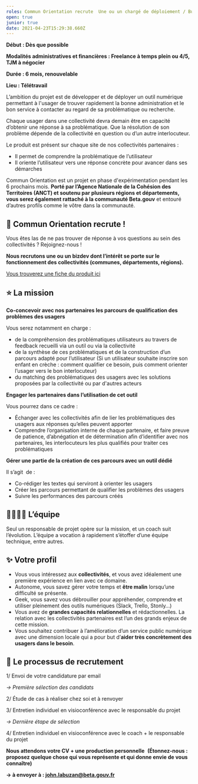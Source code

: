 ```yaml
---
roles: Commun Orientation recrute  Une ou un chargé de déploiement / Business developer !
open: true
junior: true
date: 2021-04-23T15:29:38.660Z
---
```


**Début : Dès que possible**

**Modalités administratives et financières : Freelance à temps plein ou 4/5, TJM à négocier** 

**Durée : 6 mois, renouvelable** 

**Lieu : Télétravail**

L’ambition du projet est de développer et de déployer un outil numérique permettant à l'usager de trouver rapidement la bonne administration et le bon service à contacter au regard de sa problématique ou recherche. 

Chaque usager dans une collectivité devra demain être en capacité d’obtenir une réponse à sa problématique. Que la résolution de son problème dépende de la collectivité en question ou d’un autre interlocuteur.

Le produit est présent sur chaque site de nos collectivités partenaires :
* Il permet de comprendre la problématique de l’utilisateur
* Il oriente l’utilisateur vers une réponse concrète pour avancer dans ses démarches

Commun Orientation est un projet en phase d'expérimentation pendant les 6 prochains mois. **Porté par l’Agence Nationale de la Cohésion des Territoires (ANCT) et soutenu par plusieurs régions et départements, vous serez également rattaché à la communauté Beta.gouv** et entouré d’autres profils comme le vôtre dans la communauté.



## **🤝 Commun Orientation recrute !** 

Vous êtes las de ne pas trouver de réponse à vos questions au sein des collectivités ? Rejoignez-nous ! 

**Nous recrutons une ou un bizdev dont l’intérêt se porte sur le fonctionnement des collectivités (communes, départements, régions).**

[Vous trouverez une fiche du produit ici](https://docs.google.com/presentation/d/1NQoJ3v0oO_hnW55YqqhSlG4NBdDZR3J9L1U6olT__NM/edit#slide=id.gcdbf267b1f_0_0)



## **⭐ La mission**

**Co-concevoir avec nos partenaires les parcours de qualification des problèmes des usagers**

Vous serez notamment en charge :
* de la compréhension des problématiques utilisateurs au travers de feedback recueilli via un outil ou via la collectivité
* de la synthèse de ces problématiques et de la construction d’un parcours adapté pour l’utilisateur (Si un utilisateur souhaite inscrire son enfant en crèche : comment qualifier ce besoin, puis comment orienter l’usager vers le bon interlocuteur)
* du matching des problématiques des usagers avec les solutions proposées par la collectivité ou par d'autres acteurs

**Engager les partenaires dans l’utilisation de cet outil**

Vous pourrez dans ce cadre :
* Échanger avec les collectivités afin de lier les problématiques des usagers aux réponses qu’elles peuvent apporter
* Comprendre l’organisation interne de chaque partenaire, et faire preuve de patience, d’abnégation et de détermination afin d’identifier avec nos partenaires, les interlocuteurs les plus qualifiés pour traiter ces problématiques

**Gérer une partie de la création de ces parcours avec un outil dédié**

Il s’agit  de :
* Co-rédiger les textes qui serviront à orienter les usagers 
* Créer les parcours permettant de qualifier les problèmes des usagers
* Suivre les performances des parcours créés 


## **👨‍👩‍👧‍👦 L’équipe**

Seul un responsable de projet opère sur la mission, et un coach suit l’évolution. L’équipe a vocation à rapidement s’étoffer d’une équipe technique, entre autres.

## **✨ Votre profil**

* Vous vous intéressez aux **collectivités**, et vous avez idéalement une première expérience en lien avec ce domaine.
* Autonome, vous savez gérer votre temps et **être malin** lorsqu’une difficulté se présente.
* Geek, vous savez vous débrouiller pour appréhender, comprendre et utiliser pleinement des outils numériques (Slack, Trello, Stonly…)
* Vous avez de **grandes capacités relationnelles** et rédactionnelles. La relation avec les collectivités partenaires est l’un des grands enjeux de cette mission.
* Vous souhaitez contribuer à l’amélioration d’un service public numérique avec une dimension locale qui a pour but d’**aider très concrètement des usagers dans le besoin**. 



## **💌 Le processus de recrutement**


1/ Envoi de votre candidature par email

*\-> Première sélection des candidats* 

2/ Étude de cas à réaliser chez soi et à renvoyer

3/ Entretien individuel en visioconférence avec le responsable du projet

*\-> Dernière étape de sélection*

4/ Entretien individuel en visioconférence avec le coach + le responsable du projet



**Nous attendons votre CV + une production personnelle**
 **(Étonnez-nous : proposez quelque chose qui vous représente et qui donne envie de vous connaître)** 

**\-> à envoyer à : john.labuzan@beta.gouv.fr**
